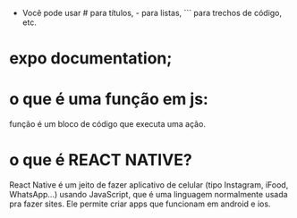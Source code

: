 - Você pode usar # para títulos, - para listas, ``` para trechos de código, etc.

# expo documentation;

# o que é uma função em js:
função é um bloco de código que executa uma ação.

# o que é REACT NATIVE?
React Native é um jeito de fazer aplicativo de celular (tipo Instagram, iFood, WhatsApp...) usando JavaScript, que é uma linguagem normalmente usada pra fazer sites. Ele permite criar apps que funcionam em android e ios.

